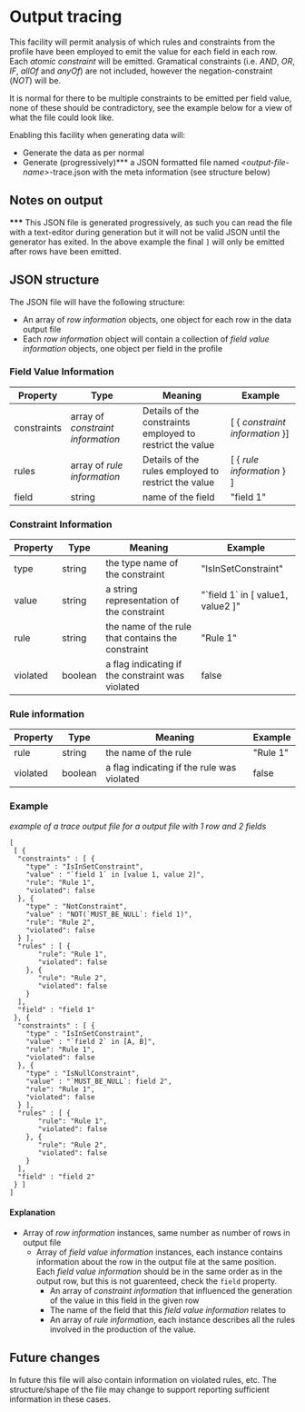 # Output tracing

This facility will permit analysis of which rules and constraints from the profile have been employed to emit the value for each field in each row. Each _atomic constraint_ will be emitted. Gramatical constraints (i.e. _AND_, _OR_, _IF_, _allOf_ and _anyOf_) are not included, however the negation-constraint (_NOT_) will be.

It is normal for there to be multiple constraints to be emitted per field value, none of these should be contradictory, see the example below for a view of what the file could look like.

Enabling this facility when generating data will:
* Generate the data as per normal
* Generate (progressively)*** a JSON formatted file named _&lt;output-file-name&gt;_-trace.json with the meta information (see structure below)

## Notes on output
__\*\*\*__ This JSON file is generated progressively, as such you can read the file with a text-editor during generation but it will not be valid JSON until the generator has exited. In the above example the final `]` will only be emitted after rows have been emitted.

## JSON structure
The JSON file will have the following structure:
* An array of _row information_ objects, one object for each row in the data output file
* Each _row information_ object will contain a collection of _field value information_ objects, one object per field in the profile

### Field Value Information
| Property | Type | Meaning | Example |
| ---- | ---- | ---- | ---- |
| constraints | array of _constraint information_ | Details of the constraints employed to restrict the value | [ { _constraint information_ }] |
| rules | array of _rule information_ | Details of the rules employed to restrict the value | [ { _rule information_ } ] |
| field | string | name of the field | "field 1" |

### Constraint Information
| Property | Type | Meaning | Example | 
| ---- | ---- | ---- | ---- |
| type | string | the type name of the constraint | "IsInSetConstraint" |
| value | string | a string representation of the constraint | "\`field 1\` in [ value1, value2 ]" |
| rule | string | the name of the rule that contains the constraint | "Rule 1" |
| violated | boolean | a flag indicating if the constraint was violated | false |

### Rule information
| Property | Type | Meaning | Example | 
| ---- | ---- | ---- | ---- |
| rule | string | the name of the rule | "Rule 1" |
| violated | boolean | a flag indicating if the rule was violated | false |

### Example

_example of a trace output file for a output file with 1 row and 2 fields_
```
[
 [ {
  "constraints" : [ {
    "type" : "IsInSetConstraint",
    "value" : "`field 1` in [value 1, value 2]",
    "rule": "Rule 1",
    "violated": false
  }, {
    "type" : "NotConstraint",
    "value" : "NOT(`MUST_BE_NULL`: field 1)",
    "rule": "Rule 2",
    "violated": false
  } ],
  "rules" : [ {
       "rule": "Rule 1",
       "violated": false
    }, {
       "rule": "Rule 2",
       "violated": false
    }
  ],
  "field" : "field 1"
 }, {
  "constraints" : [ {
    "type" : "IsInSetConstraint",
    "value" : "`field 2` in [A, B]",
    "rule": "Rule 1",
    "violated": false
  }, {
    "type" : "IsNullConstraint",
    "value" : "`MUST_BE_NULL`: field 2",
    "rule": "Rule 1",
    "violated": false
  } ],
  "rules" : [ {
       "rule": "Rule 1",
       "violated": false
    }, {
       "rule": "Rule 2",
       "violated": false
    }
  ],
  "field" : "field 2"
 } ]
]
```

#### Explanation
* Array of _row information_ instances, same number as number of rows in output file
  * Array of _field value information_ instances, each instance contains information about the row in the output file at the same position. Each _field value information_ should be in the same order as in the output row, but this is not guarenteed, check the `field` property.
    * An array of _constraint information_ that influenced the generation of the value in this field in the given row
    * The name of the field that this _field value information_ relates to
    * An array of _rule information_, each instance describes all the rules involved in the production of the value.

## Future changes
In future this file will also contain information on violated rules, etc. The structure/shape of the file may change to support reporting sufficient information in these cases.